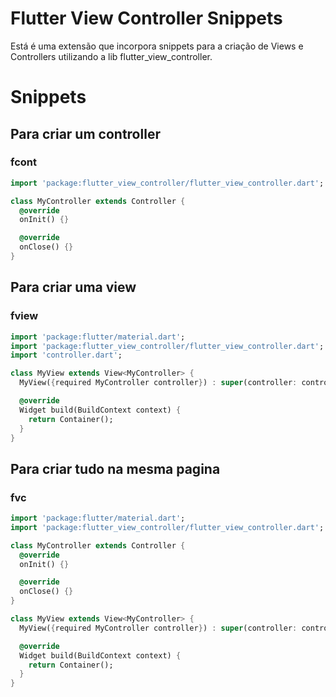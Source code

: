 # Flutter View Controller Snippets

Está é uma extensão que incorpora snippets para a criação de Views e Controllers utilizando a lib flutter_view_controller.

# Snippets

## Para criar um controller
### fcont

```dart
import 'package:flutter_view_controller/flutter_view_controller.dart';

class MyController extends Controller {
  @override
  onInit() {}

  @override
  onClose() {}
}
```

## Para criar uma view
### fview

```dart
import 'package:flutter/material.dart';
import 'package:flutter_view_controller/flutter_view_controller.dart';
import 'controller.dart';

class MyView extends View<MyController> {
  MyView({required MyController controller}) : super(controller: controller);

  @override
  Widget build(BuildContext context) {
    return Container();
  }
}
```

## Para criar tudo na mesma pagina
### fvc

```dart
import 'package:flutter/material.dart';
import 'package:flutter_view_controller/flutter_view_controller.dart';

class MyController extends Controller {
  @override
  onInit() {}

  @override
  onClose() {}
}

class MyView extends View<MyController> {
  MyView({required MyController controller}) : super(controller: controller);

  @override
  Widget build(BuildContext context) {
    return Container();
  }
}
```


